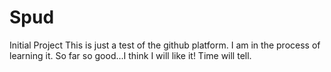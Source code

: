 # Spud
Initial Project
This is just a test of the github platform.  I am in the process of learning it.
So far so good...I think I will like it!  Time will tell.
